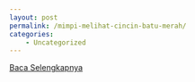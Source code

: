 ```yaml
---
layout: post
permalink: /mimpi-melihat-cincin-batu-merah/
categories:
    - Uncategorized
---
```


[Baca Selengkapnya](/02)